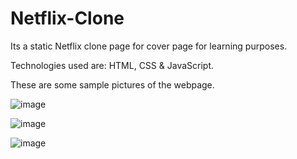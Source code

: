 # Netflix-Clone
Its a static Netflix clone page for cover page for learning purposes.

Technologies used are: HTML, CSS & JavaScript.

These are some sample pictures of the webpage.

![image](https://user-images.githubusercontent.com/66078898/130629041-88c221eb-3eab-4b07-bd14-abaac939ab81.png)

![image](https://user-images.githubusercontent.com/66078898/130629234-2084756c-1830-4827-87e1-4ce0e00d5649.png)

![image](https://user-images.githubusercontent.com/66078898/130629300-47ed9f8d-b758-4229-a9b6-6f580e60687f.png)

